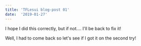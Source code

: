 ```yaml
---
title: 'TFLesui blog-post 01'
date:  '2019-01-27'
---
```

I hope I did this correctly, but if not.... I'll be back to fix it!

Well, I had to come back so let's see if I got it on the second try!
